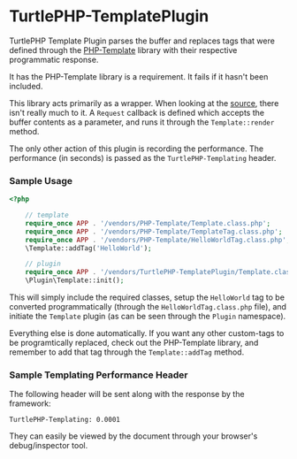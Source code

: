 TurtlePHP-TemplatePlugin
========================
TurtlePHP Template Plugin parses the buffer and replaces tags that were defined
through the [PHP-Template](https://github.com/onassar/PHP-Template) library with
their respective programmatic response.

It has the PHP-Template library is a requirement. It fails if it hasn't been
included.

This library acts primarily as a wrapper. When looking at the
[source](https://github.com/onassar/TurtlePHP-TemplatePlugin/blob/master/Template.class.php),
there isn't really much to it. A `Request` callback is defined which accepts the
buffer contents as a parameter, and runs it through the `Template::render`
method.

The only other action of this plugin is recording the performance. The
performance (in seconds) is passed as the `TurtlePHP-Templating` header.

### Sample Usage
```php
<?php

    // template
    require_once APP . '/vendors/PHP-Template/Template.class.php';
    require_once APP . '/vendors/PHP-Template/TemplateTag.class.php';
    require_once APP . '/vendors/PHP-Template/HelloWorldTag.class.php';
    \Template::addTag('HelloWorld');

    // plugin
    require_once APP . '/vendors/TurtlePHP-TemplatePlugin/Template.class.php';
    \Plugin\Template::init();

```

This will simply include the required classes, setup the `HelloWorld` tag to be
converted programmatically (through the `HelloWorldTag.class.php` file), and
initiate the `Template` plugin (as can be seen through the `Plugin` namespace).

Everything else is done automatically. If you want any other custom-tags to be
programtically replaced, check out the PHP-Template library, and remember to add
that tag through the `Template::addTag` method.

### Sample Templating Performance Header
The following header will be sent along with the response by the framework:

```
TurtlePHP-Templating: 0.0001
```

They can easily be viewed by the document through your browser&#039;s
debug/inspector tool.
